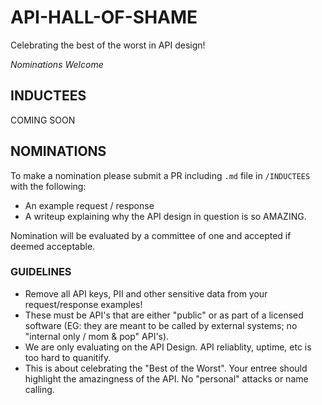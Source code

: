 # API-HALL-OF-SHAME
Celebrating the best of the worst in API design!

*Nominations Welcome*

## INDUCTEES
COMING SOON

## NOMINATIONS

To make a nomination please submit a PR including `.md` file in `/INDUCTEES` with the following:

- An example request / response
- A writeup explaining why the API design in question is so AMAZING.

Nomination will be evaluated by a committee of one and accepted if deemed acceptable.

### GUIDELINES

- Remove all API keys, PII and other sensitive data from your request/response examples!
- These must be API's that are either "public" or as part of a licensed software (EG: they are meant to be called by external systems; no "internal only / mom & pop" API's).
- We are only evaluating on the API Design. API reliablity, uptime, etc is too hard to quanitify.
- This is about celebrating the "Best of the Worst".  Your entree should highlight the amazingness of the API. No "personal" attacks or name calling.
